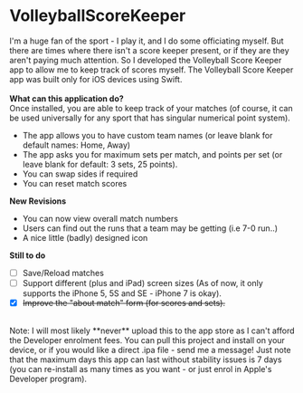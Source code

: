 # VolleyballScoreKeeper
I'm a huge fan of the sport - I play it, and I do some officiating myself. But there are times where there isn't a score keeper present, or if they are they aren't paying much attention. So I developed the Volleyball Score Keeper app to allow me to keep track of scores myself. The Volleyball Score Keeper app was built only for iOS devices using Swift.
<br />
<br />
**What can this application do?**<br />
Once installed, you are able to keep track of your matches (of course, it can be used universally for any sport that has singular numerical point system).
- The app allows you to have custom team names (or leave blank for default names: Home, Away)
- The app asks you for maximum sets per match, and points per set (or leave blank for default: 3 sets, 25 points).
- You can swap sides if required
- You can reset match scores

**New Revisions**
- You can now view overall match numbers
- Users can find out the runs that a team may be getting (i.e 7-0 run..)
- A nice little (badly) designed icon 

**Still to do**
- [ ] Save/Reload matches
- [ ] Support different (plus and iPad) screen sizes (As of now, it only supports the iPhone 5, 5S and SE - iPhone 7 is okay).
- [X] ~~Improve the "about match" form (for scores and sets).~~

<br />
Note: I will most likely **never** upload this to the app store as I can't afford the Developer enrolment fees. You can pull this project and install on your device, or if you would like a direct .ipa file - send me a message! Just note that the maximum days this app can last without stability issues is 7 days (you can re-install as many times as you want - or just enrol in Apple's Developer program).
